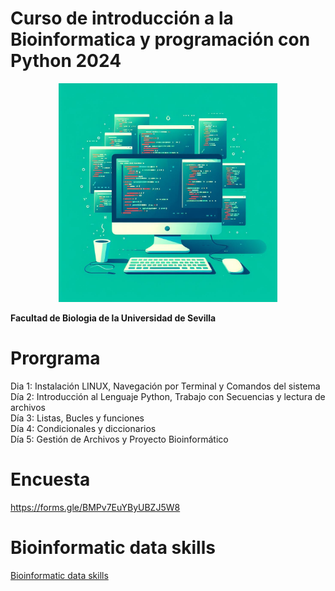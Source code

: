 # Curso de introducción a la Bioinformatica y programación con Python 2024

<p align="center">
 <img src="curso.jpeg" alt="drawing" width="350"/> 
</p>



**Facultad de Biologia de la Universidad de Sevilla**
<br>
# Prorgrama
Dia 1: Instalación LINUX, Navegación por Terminal y Comandos del sistema <br>
Día 2: Introducción al Lenguaje Python, Trabajo con Secuencias y lectura de archivos <br>
Día 3: Listas, Bucles y funciones <br>
Día 4: Condicionales y diccionarios <br>
Día 5: Gestión de Archivos y Proyecto Bioinformático <br>

# Encuesta 

https://forms.gle/BMPv7EuYByUBZJ5W8

# Bioinformatic data skills
[Bioinformatic data skills](https://womengovtcollegevisakha.ac.in/departments/Bioinformatics%20Data%20Skills%20Reproducible%20and%20Robust%20Research%20with%20Open%20Source%20Tools%20by%20Vince%20Buffalo.pdf)
